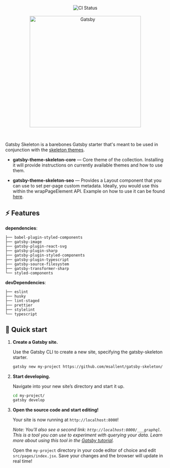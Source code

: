 <p align="center">
  <img alt="CI Status" src="https://travis-ci.com/msallent/gatsby-starter-skeleton.svg?branch=master" />
  <br />
  <br />
  <a href="https://gatsbyjs.org">
    <img alt="Gatsby" src="https://www.gatsbyjs.org/Gatsby-Logo.svg" width="350" />
  </a>
</p>

<br />

Gatsby Skeleton is a barebones Gatsby starter that's meant to be used in conjunction with the [skeleton themes](https://github.com/msallent/gatsby-theme-skeleton).

- **gatsby-theme-skeleton-core** — Core theme of the collection. Installing it will provide
  instructions on currently available themes and how to use them.

- **gatsby-theme-skeleton-seo** — Provides a Layout component that you can use to set per-page
  custom metadata. Ideally, you would use this within the wrapPageElement API. Example on how
  to use it can be found [here](https://github.com/msallent/gatsby-theme-skeleton/tree/master/example/skeleton-seo).

## :zap: Features

**dependencies**:

    ├── babel-plugin-styled-components
    ├── gatsby-image
    ├── gatsby-plugin-react-svg
    ├── gatsby-plugin-sharp
    ├── gatsby-plugin-styled-components
    ├── gatsby-plugin-typescript
    ├── gatsby-source-filesystem
    ├── gatsby-transformer-sharp
    └── styled-components

**devDependencies**:

    ├── eslint
    ├── husky
    ├── lint-staged
    ├── prettier
    ├── stylelint
    └── typescript

## 🚀 Quick start

1.  **Create a Gatsby site.**

    Use the Gatsby CLI to create a new site, specifying the gatsby-skeleton starter.

    ```sh
    gatsby new my-project https://github.com/msallent/gatsby-skeleton/
    ```

1.  **Start developing.**

    Navigate into your new site’s directory and start it up.

    ```sh
    cd my-project/
    gatsby develop
    ```

1.  **Open the source code and start editing!**

    Your site is now running at `http://localhost:8000`!

    _Note: You'll also see a second link: _`http://localhost:8000/___graphql`_. This is a tool you can use to experiment with querying your data. Learn more about using this tool in the [Gatsby tutorial](https://www.gatsbyjs.org/tutorial/part-five/#introducing-graphiql)._

    Open the `my-project` directory in your code editor of choice and edit `src/pages/index.jsx`. Save your changes and the browser will update in real time!
